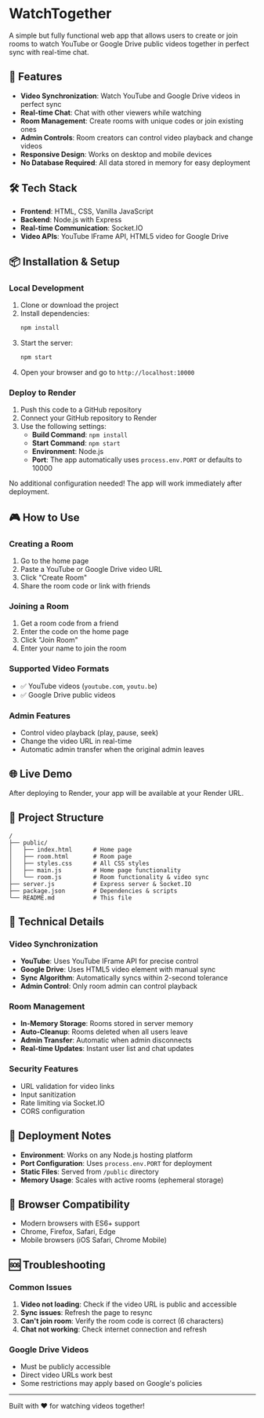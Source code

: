 # WatchTogether

A simple but fully functional web app that allows users to create or join rooms to watch YouTube or Google Drive public videos together in perfect sync with real-time chat.

## 🚀 Features

- **Video Synchronization**: Watch YouTube and Google Drive videos in perfect sync
- **Real-time Chat**: Chat with other viewers while watching
- **Room Management**: Create rooms with unique codes or join existing ones
- **Admin Controls**: Room creators can control video playback and change videos
- **Responsive Design**: Works on desktop and mobile devices
- **No Database Required**: All data stored in memory for easy deployment

## 🛠️ Tech Stack

- **Frontend**: HTML, CSS, Vanilla JavaScript
- **Backend**: Node.js with Express
- **Real-time Communication**: Socket.IO
- **Video APIs**: YouTube IFrame API, HTML5 video for Google Drive

## 📦 Installation & Setup

### Local Development

1. Clone or download the project
2. Install dependencies:
   ```bash
   npm install
   ```
3. Start the server:
   ```bash
   npm start
   ```
4. Open your browser and go to `http://localhost:10000`

### Deploy to Render

1. Push this code to a GitHub repository
2. Connect your GitHub repository to Render
3. Use the following settings:
   - **Build Command**: `npm install`
   - **Start Command**: `npm start`
   - **Environment**: Node.js
   - **Port**: The app automatically uses `process.env.PORT` or defaults to 10000

No additional configuration needed! The app will work immediately after deployment.

## 🎮 How to Use

### Creating a Room
1. Go to the home page
2. Paste a YouTube or Google Drive video URL
3. Click "Create Room"
4. Share the room code or link with friends

### Joining a Room
1. Get a room code from a friend
2. Enter the code on the home page
3. Click "Join Room"
4. Enter your name to join the room

### Supported Video Formats
- ✅ YouTube videos (`youtube.com`, `youtu.be`)
- ✅ Google Drive public videos

### Admin Features
- Control video playback (play, pause, seek)
- Change the video URL in real-time
- Automatic admin transfer when the original admin leaves

## 🌐 Live Demo

After deploying to Render, your app will be available at your Render URL.

## 📁 Project Structure

```
/
├── public/
│   ├── index.html      # Home page
│   ├── room.html       # Room page
│   ├── styles.css      # All CSS styles
│   ├── main.js         # Home page functionality
│   └── room.js         # Room functionality & video sync
├── server.js           # Express server & Socket.IO
├── package.json        # Dependencies & scripts
└── README.md           # This file
```

## 🔧 Technical Details

### Video Synchronization
- **YouTube**: Uses YouTube IFrame API for precise control
- **Google Drive**: Uses HTML5 video element with manual sync
- **Sync Algorithm**: Automatically syncs within 2-second tolerance
- **Admin Control**: Only room admin can control playback

### Room Management
- **In-Memory Storage**: Rooms stored in server memory
- **Auto-Cleanup**: Rooms deleted when all users leave
- **Admin Transfer**: Automatic when admin disconnects
- **Real-time Updates**: Instant user list and chat updates

### Security Features
- URL validation for video links
- Input sanitization
- Rate limiting via Socket.IO
- CORS configuration

## 🚀 Deployment Notes

- **Environment**: Works on any Node.js hosting platform
- **Port Configuration**: Uses `process.env.PORT` for deployment
- **Static Files**: Served from `/public` directory
- **Memory Usage**: Scales with active rooms (ephemeral storage)

## 📱 Browser Compatibility

- Modern browsers with ES6+ support
- Chrome, Firefox, Safari, Edge
- Mobile browsers (iOS Safari, Chrome Mobile)

## 🆘 Troubleshooting

### Common Issues

1. **Video not loading**: Check if the video URL is public and accessible
2. **Sync issues**: Refresh the page to resync
3. **Can't join room**: Verify the room code is correct (6 characters)
4. **Chat not working**: Check internet connection and refresh

### Google Drive Videos
- Must be publicly accessible
- Direct video URLs work best
- Some restrictions may apply based on Google's policies

---

Built with ❤️ for watching videos together!